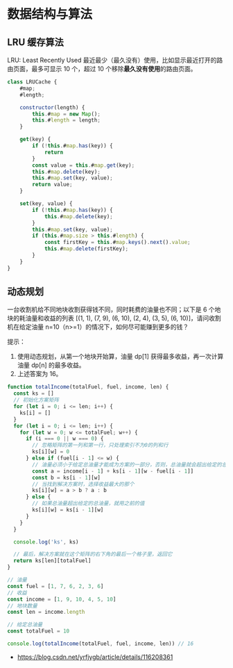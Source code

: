 # 数据结构与算法

## LRU 缓存算法

LRU: Least Recently Used 最近最少（最久没有）使用，比如显示最近打开的路由页面，最多可显示 10 个，超过 10 个移除**最久没有使用**的路由页面。

```js
class LRUCache {
    #map;
    #length;

    constructor(length) {
        this.#map = new Map();
        this.#length = length;
    }

    get(key) {
        if (!this.#map.has(key)) {
            return
        }
        const value = this.#map.get(key);
        this.#map.delete(key);
        this.#map.set(key, value);
        return value;
    }

    set(key, value) {
        if (!this.#map.has(key)) {
            this.#map.delete(key);
        }
        this.#map.set(key, value);
        if (this.#map.size > this.#length) {
            const firstKey = this.#map.keys().next().value;
            this.#map.delete(firstKey);
        }
    }
}
```

## 动态规划

一台收割机给不同地块收割获得钱不同，同时耗费的油量也不同；以下是 6 个地块的耗油量和收益的列表 [(1, 1), (7, 9), (6, 10), (2, 4), (3, 5), (6, 10)]，请问收割机在给定油量 n=10（n>=1）的情况下，如何尽可能赚到更多的钱？

提示：
1. 使用动态规划，从第一个地块开始算，油量 dp[1] 获得最多收益，再一次计算油量 dp[n] 的最多收益。
2. 上述答案为 16。

```js
function totalIncome(totalFuel, fuel, income, len) {
  const ks = []
  // 初始化方案矩阵
  for (let i = 0; i <= len; i++) {
    ks[i] = []
  }
  for (let i = 0; i <= len; i++) {
    for (let w = 0; w <= totalFuel; w++) {
      if (i === 0 || w === 0) {
        // 忽略矩阵的第一列和第一行，只处理索引不为0的列和行
        ks[i][w] = 0
      } else if (fuel[i - 1] <= w) {
        // 油量必须小于给定总油量才能成为方案的一部分，否则，总油量就会超出给定的总油量
        const a = income[i - 1] + ks[i - 1][w - fuel[i - 1]]
        const b = ks[i - 1][w]
        // 当找到解决方案时，选择收益最大的那个
        ks[i][w] = a > b ? a : b
      } else {
        // 如果总油量超出给定的总油量，就用之前的值
        ks[i][w] = ks[i - 1][w]
      }
    }
  }

  console.log('ks', ks)

  // 最后，解决方案就在这个矩阵的右下角的最后一个格子里，返回它
  return ks[len][totalFuel]
}

// 油量
const fuel = [1, 7, 6, 2, 3, 6]
// 收益
const income = [1, 9, 10, 4, 5, 10]
// 地块数量
const len = income.length

// 给定总油量
const totalFuel = 10

console.log(totalIncome(totalFuel, fuel, income, len)) // 16
```

- https://blog.csdn.net/yrfjygb/article/details/116208361